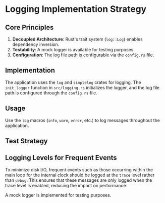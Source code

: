 # Logging Implementation Strategy

## Core Principles

1.  **Decoupled Architecture**: Rust's trait system (`log::Log`) enables dependency inversion.
2.  **Testability**: A mock logger is available for testing purposes.
3.  **Configuration**: The log file path is configurable via the `config.rs` file.

## Implementation

The application uses the `log` and `simplelog` crates for logging. The `init_logger` function in `src/logging.rs` initializes the logger, and the log file path is configured through the `config.rs` file.

## Usage

Use the `log` macros (`info`, `warn`, `error`, etc.) to log messages throughout the application.

## Test Strategy


## Logging Levels for Frequent Events

To minimize disk I/O, frequent events such as those occurring within the main loop for the internal clock should be logged at the `trace` level rather than `debug`. This ensures that these messages are only logged when the trace level is enabled, reducing the impact on performance.

A mock logger is implemented for testing purposes.